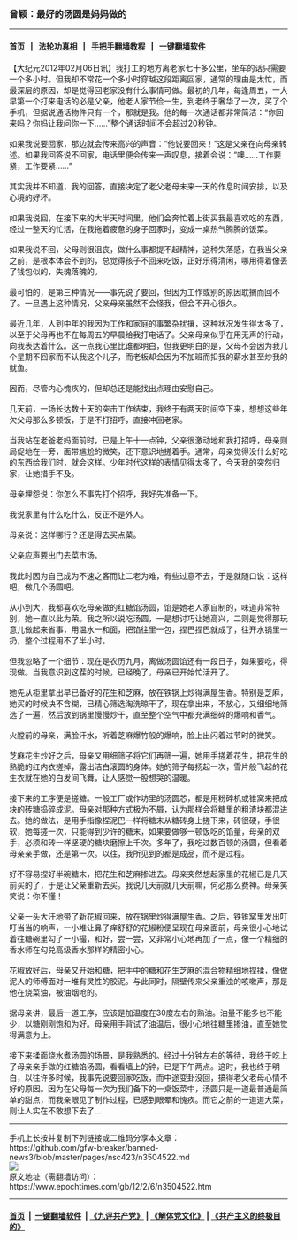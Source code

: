 ### 曾颖：最好的汤圆是妈妈做的
------------------------

#### [首页](https://github.com/gfw-breaker/banned-news3/blob/master/README.md) &nbsp;&nbsp;|&nbsp;&nbsp; [法轮功真相](https://github.com/begood0513/basic/blob/master/README.md)  &nbsp;&nbsp;|&nbsp;&nbsp; [手把手翻墙教程](https://github.com/gfw-breaker/guides/wiki)  &nbsp;&nbsp;|&nbsp;&nbsp; [一键翻墙软件](https://github.com/gfw-breaker/nogfw/blob/master/README.md)  



<div><p>
 【大纪元2012年02月06日讯】我打工的地方离老家七十多公里，坐车的话只需要一个多小时。但我却不常花一个多小时穿越这段距离回家，通常的理由是太忙，而最深层的原因，却是觉得回老家没有什么事情可做。最初的几年，每逢周五，一大早第一个打来电话的必是父亲，他老人家节俭一生，到老终于奢华了一次，买了个手机，但据说通话物件只有一个，那就是我。他的每一次通话都非常简洁：“你回来吗？你妈让我问你一下……”整个通话时间不会超过20秒钟。
 <br/>
 <br/>
 如果我说要回家，那边就会传来高兴的声音：“他说要回来！”这是父亲在向母亲转述。如果我回答说不回家，电话里便会传来一声叹息，接着会说：“噢……工作要紧，工作要紧……”
 <br/>
 <br/>
 其实我并不知道，我的回答，直接决定了老父老母未来一天的作息时间安排，以及心境的好坏。
 <br/>
 <br/>
 如果我说回，在接下来的大半天时间里，他们会奔忙着上街买我最喜欢吃的东西，经过一整天的忙活，在我拖着疲惫的身子回家时，变成一桌热气腾腾的饭菜。
 <br/>
 <br/>
 如果我说不回，父母则很沮丧，做什么事都提不起精神，这种失落感，在我当父亲之前，是根本体会不到的，总觉得孩子不回来吃饭，正好乐得清闲，哪用得着像丢了钱包似的，失魂落魄的。
 <br/>
 <br/>
 最可怕的，是第三种情况——事先说了要回，但因为工作或别的原因耽搁而回不了。一旦遇上这种情况，父亲母亲虽然不会怪我，但会不开心很久。
 <br/>
 <br/>
 最近几年，人到中年的我因为工作和家庭的事繁杂扰攘，这种状况发生得太多了，以至于父母再也不在每周五的早晨给我打电话了。父亲母亲似乎在用无声的行动，向我表达着什么。这一点我心里比谁都明白，但我更明白的是，父母不会因为我几个星期不回家而不认我这个儿子，而老板却会因为不加班而扣我的薪水甚至炒我的鱿鱼。
 <br/>
 <br/>
 因而，尽管内心愧疚的，但却总还是能找出点理由安慰自己。
 <br/>
 <br/>
 几天前，一场长达数十天的突击工作结束，我终于有两天时间空下来，想想这些年欠父母那么多顿饭，于是不打招呼，直接冲回老家。
 <br/>
 <br/>
 当我站在老爸老妈面前时，已是上午十一点钟，父亲很激动地和我打招呼，母亲则局促地在一旁，面带尴尬的微笑，还下意识地搓着手。通常，母亲觉得没什么好吃的东西给我们时，就会这样。少年时代这样的表情见得太多了，今天我的突然归家，让她措手不及。
 <br/>
 <br/>
 母亲埋怨说：你怎么不事先打个招呼，我好先准备一下。
 <br/>
 <br/>
 我说家里有什么吃什么，反正不是外人。
 <br/>
 <br/>
 母亲说：这样哪行？还是得去买点菜。
 <br/>
 <br/>
 父亲应声要出门去菜市场。
 <br/>
 <br/>
 我此时因为自己成为不速之客而让二老为难，有些过意不去，于是就随口说：这样吧，做几个汤圆吧。
 <br/>
 <br/>
 从小到大，我都喜欢吃母亲做的红糖馅汤圆，馅是她老人家自制的，味道非常特别，她一直以此为荣。我之所以说吃汤圆，一是想讨巧让她高兴，二则是觉得那玩意儿做起来省事，用温水一和面，把馅往里一包，捏巴捏巴就成了，往开水锅里一扔，整个过程用不了半小时。
 <br/>
 <br/>
 但我忽略了一个细节：现在是农历九月，离做汤圆馅还有一段日子，如果要吃，得现做。当我意识到这茬的时候，已经晚了，母亲已开始忙活开了。
 <br/>
 <br/>
 她先从柜里拿出早已备好的花生和芝麻，放在铁锅上炒得满屋生香。特别是芝麻，她买的时候决不含糊，已精心筛选淘洗晾干了，现在拿出来，不放心，又细细地筛选了一遍，然后放到锅里慢慢炒干，直至整个空气中都充满细碎的爆响和香气。
 <br/>
 <br/>
 火膛前的母亲，满脸汗水，听着芝麻爆竹般的爆响，脸上出闪着过节时的微笑。
 <br/>
 <br/>
 芝麻花生炒好之后，母亲又用细筛子将它们再筛一遍，她用手搓着花生，把花生的熟脆的红内衣搓掉，露出洁白滚圆的身体。她的筛子每扬起一次，雪片般飞起的花生衣就在她的白发间飞舞，让人感觉一股想哭的温暖。
 <br/>
 <br/>
 接下来的工序便是搓糖。一般工厂或作坊里的汤圆芯，都是用粉碎机或锥窝来把成块的砖糖捣碎成泥。母亲对那种方式极为不屑，认为那样会将糖里的粗渣块都混进去。她的做法，是用手指像捏泥巴一样将糖末从糖砖身上搓下来，砖很硬，手很软，她每搓一次，只能得到少许的糖末，如果要做够一顿饭吃的馅量，母亲的双手，必须和砖一样坚硬的糖块磨擦上千次。多年了，我吃过数百顿的汤圆，但看着母亲亲手做，还是第一次。以往，我所见到的都是成品，而不是过程。
 <br/>
 <br/>
 好不容易捏好半碗糖末，把花生和芝麻掺进去。母亲突然想起家里的花椒已是几天前买的了，于是让父亲重新去买。我说几天前就几天前嘛，何必那么费神。母亲笑笑说：你不懂！
 <br/>
 <br/>
 父亲一头大汗地带了新花椒回来，放在锅里炒得满屋生香。之后，铁锥窝里发出叮叮当当的响声，一小堆让鼻子痒舒舒的花椒粉便呈现在母亲面前，母亲很小心地试着往糖碗里勾了一小撮，和好，尝一尝，又非常小心地再加了一点，像一个精细的香水师在勾兑高级香水那样的精密小心。
 <br/>
 <br/>
 花椒放好后，母亲又开始和糖，把手中的糖和花生芝麻的混合物精细地捏揉，像做泥人的师傅面对一堆有灵性的胶泥。与此同时，隔壁传来父亲重浊的咳嗽声，那是他在烧菜油，被油烟呛的。
 <br/>
 <br/>
 据母亲讲，最后一道工序，应该是加温度在30度左右的熟油。油量不能多也不能少，以糖刚刚饱和为好。母亲用手背试了油温后，很小心地往糖里掺油，直至她觉得满意为止。
 <br/>
 <br/>
 接下来揉面烧水煮汤圆的场景，是我熟悉的。经过十分钟左右的等待，我终于吃上了母亲亲手做的红糖馅汤圆，看看墙上的钟，已是下午两点。这时，我也终于明白，以往许多时候，我事先说要回家吃饭，而中途变卦没回，搞得老父老母心情不好的原因。因为在父母每一次为我们备下的一桌饭菜中，汤圆只是一道最普通最简单的甜点，而我亲眼见了制作过程，已感到眼晕和愧疚。而它之前的一道道大菜，则让人实在不敢想下去了…
</p>
</div>
<hr/>
手机上长按并复制下列链接或二维码分享本文章：<br/>
https://github.com/gfw-breaker/banned-news3/blob/master/pages/nsc423/n3504522.md <br/>
<a href='https://github.com/gfw-breaker/banned-news3/blob/master/pages/nsc423/n3504522.md'><img src='https://github.com/gfw-breaker/banned-news3/blob/master/pages/nsc423/n3504522.md.png'/></a> <br/>
原文地址（需翻墙访问）：https://www.epochtimes.com/gb/12/2/6/n3504522.htm


------------------------
#### [首页](https://github.com/gfw-breaker/banned-news3/blob/master/README.md) &nbsp;|&nbsp; [一键翻墙软件](https://github.com/gfw-breaker/nogfw/blob/master/README.md) &nbsp;| [《九评共产党》](https://github.com/gfw-breaker/9ping.md/blob/master/README.md#九评之一评共产党是什么) | [《解体党文化》](https://github.com/gfw-breaker/jtdwh.md/blob/master/README.md) | [《共产主义的终极目的》](https://github.com/gfw-breaker/gczydzjmd.md/blob/master/README.md)


<img src='http://gfw-breaker.win/banned-news3/pages/nsc423/n3504522.md' width='0px' height='0px'/>